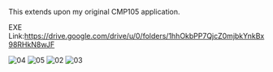 This extends upon my original CMP105 application.

EXE Link:https://drive.google.com/drive/u/0/folders/1hhOkbPP7QjcZ0mjbkYnkBx98RHkN8wJF

![04](https://user-images.githubusercontent.com/63819551/236672997-f734d20a-0b7f-479c-80c5-8449d173b01f.png)
![05](https://user-images.githubusercontent.com/63819551/236673000-2be6f423-316d-485b-b410-b16b1f46e4e6.png)
![02](https://user-images.githubusercontent.com/63819551/236673014-366b24f4-7219-4c94-8e80-f4b7941f31a3.png)
![03](https://user-images.githubusercontent.com/63819551/236673020-d9c292e3-26b3-4457-b50c-431097f9daf8.png)
